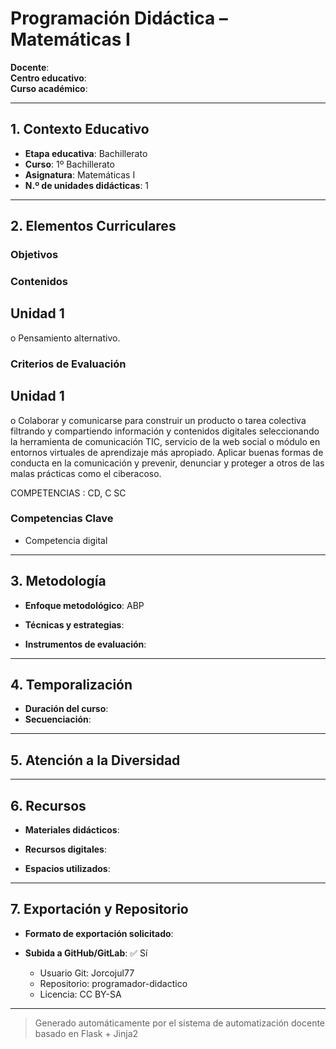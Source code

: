 # Programación Didáctica – Matemáticas I

**Docente**:   
**Centro educativo**:   
**Curso académico**:   

---

## 1. Contexto Educativo

- **Etapa educativa**: Bachillerato
- **Curso**: 1º Bachillerato
- **Asignatura**: Matemáticas I
- **N.º de unidades didácticas**: 1

---

## 2. Elementos Curriculares

### Objetivos

### Contenidos

## Unidad 1
o Pensamiento alternativo.


### Criterios de Evaluación

## Unidad 1
o Colaborar y comunicarse para construir un producto o tarea colectiva filtrando y 
compartiendo información y contenidos digitales seleccionando la herramienta 
de comunicación TIC, servicio de la web social o módulo en entornos virtuales 
de aprendizaje más apropiado. Aplicar buenas formas de conducta en la 
comunicación y prevenir, denunciar y proteger a otros de las malas prácticas 
como el ciberacoso.  
 
COMPETENCIAS : CD, C SC


### Competencias Clave


- Competencia digital



---

## 3. Metodología

- **Enfoque metodológico**: ABP
- **Técnicas y estrategias**:  
  
- **Instrumentos de evaluación**: 

---

## 4. Temporalización

- **Duración del curso**: 
- **Secuenciación**:  
  

---

## 5. Atención a la Diversidad



---

## 6. Recursos

- **Materiales didácticos**:  
  
- **Recursos digitales**:  
  
- **Espacios utilizados**: 

---

## 7. Exportación y Repositorio

- **Formato de exportación solicitado**: 
- **Subida a GitHub/GitLab**: ✅ Sí

  - Usuario Git: Jorcojul77
  - Repositorio: programador-didactico
  - Licencia: CC BY-SA


---

> Generado automáticamente por el sistema de automatización docente basado en Flask + Jinja2